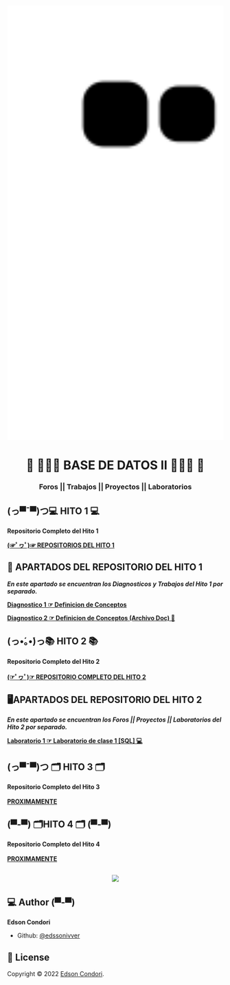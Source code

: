 <p align="center">
    <img img src="https://raw.githubusercontent.com/avinash-218/avinash-218/output/github-contribution-grid-snake.svg" width="980">
	
</p>

<h1 align="center"> 🤖 👨🏽‍💻​ BASE DE DATOS II 👨🏽‍💻​ 🤖​</h1>
<h3 align="center">Foros || Trabajos || Proyectos || Laboratorios </h3>

## (っ▀¯▀)つ💻 HITO 1 💻

**Repositorio Completo del Hito 1**

<A href="https://github.com/edssonivver/BASE-DE-DATOS-II/tree/main/HITO-1"> **(☞ﾟヮﾟ)☞ REPOSITORIOS DEL HITO 1**  </A>



## 🚀 APARTADOS DEL REPOSITORIO DEL HITO 1

***En este apartado se encuentran los Diagnosticos y Trabajos del Hito 1 por separado.***


**<A href="https://github.com/edssonivver/BASE-DE-DATOS-II/blob/main/HITO-1/DIAGNOSTICO.txt"> Diagnostico 1 ☞ Definicion de Conceptos </A>**

**<A href="https://github.com/edssonivver/BASE-DE-DATOS-II/blob/main/HITO-1/DIAGNOSTICO_WORD.docx"> Diagnostico 2 ☞ Definicion de Conceptos   (Archivo Doc) 📄​</A>**



## (っ•́｡•́)っ📚  HITO 2 📚
**Repositorio Completo del Hito 2**
**<A href="https://github.com/edssonivver/BASE-DE-DATOS-II/tree/main/HITO-2"> <br></br>(☞ﾟヮﾟ)☞ REPOSITORIO COMPLETO DEL HITO 2 </A>**

## ​🖥️​ APARTADOS DEL REPOSITORIO DEL HITO 2

***En este apartado se encuentran los Foros || Proyectos || Laboratorios del Hito 2 por separado.***


 **<A href="https://github.com/edssonivver/BASE-DE-DATOS-II/blob/main/HITO-2/LABORATORIOS/LAB1-BDA2.sql"> Laboratorio 1 ☞ Laboratorio de clase 1 [SQL] 💻</A>**


## (っ▀¯▀)つ 🗂️​ HITO 3 🗂️​

**Repositorio Completo del Hito 3**
<br></br>
**<A href="  "> PROXIMAMENTE  </A>**



## (▀-▀) 🗂️​ HITO 4 🗂️ (▀-▀)​

**Repositorio Completo del Hito 4**
<br></br>
**<A href="  "> PROXIMAMENTE  </A>**

## 
<p align="center">
    <img img src="https://media.tenor.com/2uyENRmiUt0AAAAC/coding.gif" width="480">
	
</p>


## 💻 Author (▀-▀)

**Edson Condori**
- Github: [@edssonivver](https://github.com/edssonivver)

## 📝 License

Copyright © 2022 [Edson Condori](https://github.com/edssonivver).
